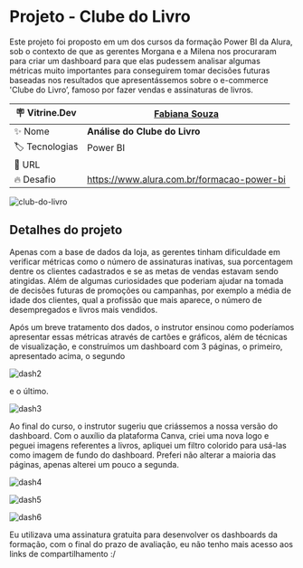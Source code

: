 # Projeto - Clube do Livro

Este projeto foi proposto em um dos cursos da formação Power BI da Alura, sob o contexto de que as gerentes Morgana e a Milena nos procuraram para criar um dashboard para que elas pudessem analisar algumas métricas muito importantes para conseguirem tomar decisões futuras baseadas nos resultados que apresentássemos sobre o e-commerce 'Clube do Livro’, famoso por fazer vendas e assinaturas de livros.

| :placard: Vitrine.Dev |  [Fabiana Souza](https://cursos.alura.com.br/vitrinedev/fabdesouza)  |
| -------------  | --- |
| :sparkles: Nome        | **Análise do Clube do Livro**
| :label: Tecnologias | Power BI
| :rocket: URL         | 
| :fire: Desafio     | https://www.alura.com.br/formacao-power-bi

<!-- Inserir imagem com a #vitrinedev ao final do link -->
![club-do-livro](https://user-images.githubusercontent.com/67301805/189974703-e68c2f95-d623-41fe-9ad9-9aef56503524.jpg?text=imagem#vitrinedev)


## Detalhes do projeto

Apenas com a base de dados da loja, as gerentes tinham dificuldade em verificar métricas como o número de assinaturas inativas, sua porcentagem dentre os clientes cadastrados e se as metas de vendas estavam sendo atingidas. Além de algumas curiosidades que poderiam ajudar na tomada de decisões futuras de promoções ou campanhas, por exemplo a média de idade dos clientes, qual a profissão que mais aparece, o número de desempregados e livros mais vendidos.

Após um breve tratamento dos dados, o instrutor ensinou como poderíamos apresentar essas métricas através de cartões e gráficos, além de técnicas de visualização, e construímos um dashboard com 3 páginas, o primeiro, apresentado acima, o segundo

![dash2](https://user-images.githubusercontent.com/67301805/189991592-f7af02f5-d98e-495c-8c9c-ddb1d23892e1.jpg)

e o último.

![dash3](https://user-images.githubusercontent.com/67301805/189991736-fca6aa30-c954-4f25-90f4-065ea95b4e0b.jpg)

Ao final do curso, o instrutor sugeriu que criássemos a nossa versão do dashboard. Com o auxílio da plataforma Canva, criei uma nova logo e peguei imagens referentes a livros, apliquei um filtro colorido para usá-las como imagem de fundo do dashboard. Preferi não alterar a maioria das páginas, apenas alterei um pouco a segunda.

![dash4](https://user-images.githubusercontent.com/67301805/189995581-d8d5c6fc-602d-414d-b6a6-3629f0a86efd.jpg)

![dash5](https://user-images.githubusercontent.com/67301805/189995609-ba0cdb8b-9ee0-4c74-9942-a479d4bdf5d0.jpg)

![dash6](https://user-images.githubusercontent.com/67301805/189995620-ba9cc089-ed4a-4e66-9fc4-269867951516.jpg)

Eu utilizava uma assinatura gratuita para desenvolver os dashboards da formação, com o final do prazo de avaliação, eu não tenho mais acesso aos links de compartilhamento :/
